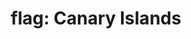 ---
layout: smileys&emotion
title: "flag: Canary Islands"
emoji: flag_canary_islands
permalink: 🇮🇨.html
image: assets/img/3moji/flag_canary_islands.png
---
